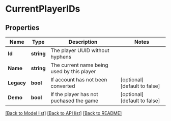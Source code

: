 # CurrentPlayerIDs

## Properties
Name | Type | Description | Notes
------------ | ------------- | ------------- | -------------
**Id** | **string** | The player UUID without hyphens | 
**Name** | **string** | The current name being used by this player | 
**Legacy** | **bool** | If account has not been converted | [optional] [default to false]
**Demo** | **bool** | If the player has not puchased the game | [optional] [default to false]

[[Back to Model list]](../README.md#documentation-for-models) [[Back to API list]](../README.md#documentation-for-api-endpoints) [[Back to README]](../README.md)


